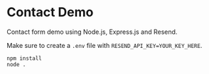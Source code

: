 # Contact Demo

Contact form demo using Node.js, Express.js and Resend.

Make sure to create a `.env` file with `RESEND_API_KEY=YOUR_KEY_HERE`.

```
npm install
node .
```
